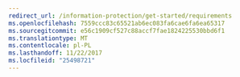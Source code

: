 ```yaml
---
redirect_url: /information-protection/get-started/requirements
ms.openlocfilehash: 7559ccc83c65521ab6ec083fa6cae6fa6ea65317
ms.sourcegitcommit: e56c1909cf527c88accf7fae1824225530bbd6f1
ms.translationtype: MT
ms.contentlocale: pl-PL
ms.lasthandoff: 11/22/2017
ms.locfileid: "25498721"
---
```

